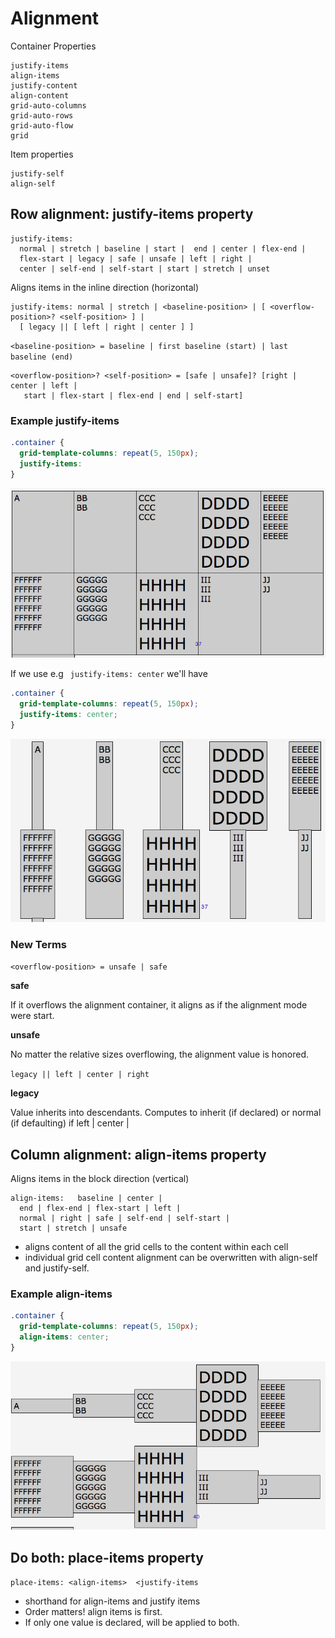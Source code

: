 # Alignment

Container Properties

```
justify-items
align-items
justify-content
align-content
grid-auto-columns
grid-auto-rows
grid-auto-flow
grid
```
Item properties

```
justify-self
align-self
```
## Row alignment: justify-items property

```
justify-items: 
  normal | stretch | baseline | start |  end | center | flex-end | 
  flex-start | legacy | safe | unsafe | left | right | 
  center | self-end | self-start | start | stretch | unset
```
Aligns items in the inline direction (horizontal)

```
justify-items: normal | stretch | <baseline-position> | [ <overflow-position>? <self-position> ] |
  [ legacy || [ left | right | center ] ]
```
`<baseline-position> = baseline | first baseline (start) | last baseline (end)`
```
<overflow-position>? <self-position> = [safe | unsafe]? [right | center | left |
   start | flex-start | flex-end | end | self-start]
```
### Example justify-items

```css
.container { 
  grid-template-columns: repeat(5, 150px);
  justify-items: 
}
```
![justify-items](../justify-items.png)

If we use e.g ` justify-items: center` we'll have 

```css
.container { 
  grid-template-columns: repeat(5, 150px);
  justify-items: center;
}
```
![justify-items-center](../justify-items-center.png)

### New Terms

`<overflow-position> = unsafe | safe`

**safe**

If it overflows the alignment container, it aligns as if the alignment mode were start.

**unsafe**

No matter the relative sizes overflowing, the alignment value is honored.

`legacy || left | center | right`

**legacy**

Value inherits into descendants. Computes to inherit (if declared) or normal (if defaulting) if left | center | 

## Column alignment: align-items property

Aligns items in the block direction (vertical)

```
align-items:   baseline | center | 
  end | flex-end | flex-start | left |  
  normal | right | safe | self-end | self-start | 
  start | stretch | unsafe 
  ```

* aligns content of all the grid cells to the content within each cell
* individual grid cell content alignment can be overwritten with align-self and justify-self.

### Example align-items

```css
.container { 
  grid-template-columns: repeat(5, 150px);
  align-items: center;
} 
```
![align-items-center](../align-items-center.png)

## Do both: place-items property

`place-items: <align-items>  <justify-items`

* shorthand for align-items and justify items
* Order matters! align items is first.
* If only one value is declared, will be applied to both.